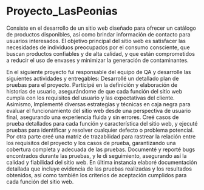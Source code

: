 # Proyecto_LasPeonias
Consiste en el desarrollo de un sitio web diseñado para ofrecer un catálogo de productos disponibles, así como brindar información de contacto para usuarios interesados. El objetivo principal del sitio web es satisfacer las necesidades de individuos preocupados por el consumo consciente, que buscan productos confiables y de alta calidad, y que están comprometidos a reducir el uso de envases y minimizar la generación de contaminantes.

En el siguiente proyecto fui responsable del equipo de QA y desarrolle las siguientes actividades y entregables:
Desarrollé un detallado plan de pruebas para el proyecto. Participé en la definición y elaboración de historias de usuario, asegurándome de que cada función del sitio web cumpla con los requisitos del usuario y las expectativas del cliente. Asimismo, Implementé diversas estrategias y técnicas en caja negra para evaluar el funcionamiento del sitio web desde una perspectiva de usuario final, asegurando una experiencia fluida y sin errores.
Creé casos de prueba detallados para cada función y característica del sitio web, y ejecuté pruebas para identificar y resolver cualquier defecto o problema potencial.
Por otra parte creé una matriz de trazabilidad para rastrear la relación entre los requisitos del proyecto y los casos de prueba, garantizando una cobertura completa y adecuada de las pruebas. Documenté y reporté bugs encontrados durante las pruebas, y le di seguimiento, asegurando así la calidad y fiabilidad del sitio web. En última instancia elaboré documentación detallada que incluye evidencia de las pruebas realizadas y los resultados obtenidos, así como también los criterios de aceptación cumplidos para cada función del sitio web.
